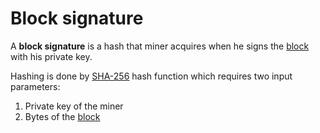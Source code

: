 # Block signature

A **block signature** is a hash that miner acquires when he signs the [block](/blockchain/block.md) with his private key.

Hashing is done by [SHA-256](https://en.wikipedia.org/wiki/SHA-2) hash function which requires two input parameters:

1. Private key of the miner
2. Bytes of the [block](/blockchain/block.md)
